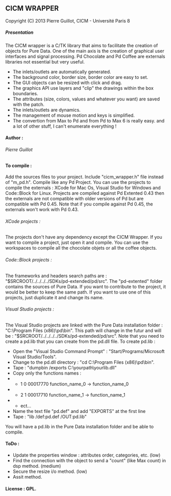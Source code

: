 ## CICM WRAPPER
<p>Copyright (C) 2013 Pierre Guillot, CICM - Université Paris 8</p>

##### Presentation

The CICM wrapper is a C/TK library that aims to facilitate the creation of objects for Pure Data. One of the main axis is the creation of graphical user interfaces and signal processing. Pd Chocolate and Pd Coffee are externals libraries not essential but very useful.

- The inlets/outlets are automatically generated.
- The background color, border size, border color are easy to set.
- The GUI objects can be resized with click and drag.
- The graphics API use layers and "clip" the drawings within the box boundaries.
- The attributes (size, colors, values and whatever you want) are saved with the patch.
- The inlets/outlets are dynamics.
- The management of mouse motion and keys is simplified.
- The convertion from Max to Pd and from Pd to Max 6 is really easy.
and a lot of other stuff, I can't enumerate everything !

#### Author :

###### Pierre Guillot

#### To compile :

Add the sources files to your project. Include "cicm_wrapper.h" file instead of "m_pd.h". Compile like any Pd Project.
You can use the projects to compile the externals : XCode for Mac Os, Visual Studio for Windows and Code::Block for Linux.
Projects are compiled against Pd Extented 0.43 then the externals are not compatible with older versions of Pd but are compatible
with Pd 0.45. Note that if you compile against Pd 0.45, the externals won't work with Pd 0.43.

###### XCode projects :

The projects don't have any dependency except the CICM Wrapper. If you want to compile a project, just open it and compile. You can use the workspaces to compile all the chocolate objets or all the coffee objects.

###### Code::Block projects :

The frameworks and headers search paths are : "$SRCROOT/../../../../SDKs/pd-extended/pd/src".
The "pd-extented" folder contains the sources of Pure Data. If you want to contribute to the project, it would be better to keep the same path.
If you want to use one of this projects, just duplicate it and change its name.

###### Visual Studio projects :

The Visual Studio projects are linked with the Pure Data installation folder : "C:\Program Files (x86)\pd\bin\".
This path will change in the futur and will be : "$SRCROOT/../../../../SDKs/pd-extended/pd/src".
Note that you need to create a pd.lib that you can create from the pd.dll file.
To create pd.lib :

- Open the "Visual Studio Command Prompt" : "Start/Programs/Microsoft Visual Studio/Tools".
- Change to the pd.dll directory : "cd C:\Program Files (x86)\pd\bin\".
- Tape : "dumpbin /exports C:\yourpath\yourlib.dll"
- Copy only the functions names :
- - 1    0 00017770 function_name_0 -> function_name_0
- - 2    1 00017710 function_name_1 -> function_name_1
- - ect...
- Name the text file "pd.def" and add "EXPORTS" at the first line
- Tape : "lib /def:pd.def /OUT:pd.lib"
<p>You will have a pd.lib in the Pure Data installation folder and be able to compile.</p>

#### ToDo :

- Update the properties window : attributes order, categories, etc. (low)
- Find the connection with the object to send a "count" (like Max count) in dsp method. (medium)
- Secure the resize i/o method. (low)
- Assit method.

#### License : GPL.


